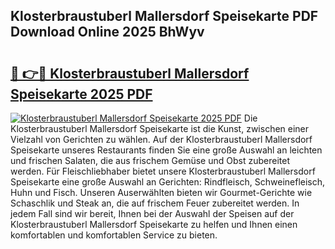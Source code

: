 ## Klosterbraustuberl Mallersdorf Speisekarte PDF Download Online 2025 BhWyv

# <h2><a href="http://gcaab6.nevu.top/?p=Klosterbraustuberl+Mallersdorf+Speisekarte">🔗 👉🔴 Klosterbraustuberl Mallersdorf Speisekarte 2025 PDF</a></h2>

[![Klosterbraustuberl Mallersdorf Speisekarte 2025 PDF](https://i.imgur.com/dBaPXMq.png)](http://gcaab6.nevu.top/?p=Klosterbraustuberl+Mallersdorf+Speisekarte)
Die Klosterbraustuberl Mallersdorf Speisekarte ist die Kunst, zwischen einer Vielzahl von Gerichten zu wählen. Auf der Klosterbraustuberl Mallersdorf Speisekarte unseres Restaurants finden Sie eine große Auswahl an leichten und frischen Salaten, die aus frischem Gemüse und Obst zubereitet werden. Für Fleischliebhaber bietet unsere Klosterbraustuberl Mallersdorf Speisekarte eine große Auswahl an Gerichten: Rindfleisch, Schweinefleisch, Huhn und Fisch. Unseren Auserwählten bieten wir Gourmet-Gerichte wie Schaschlik und Steak an, die auf frischem Feuer zubereitet werden. In jedem Fall sind wir bereit, Ihnen bei der Auswahl der Speisen auf der Klosterbraustuberl Mallersdorf Speisekarte zu helfen und Ihnen einen komfortablen und komfortablen Service zu bieten.
